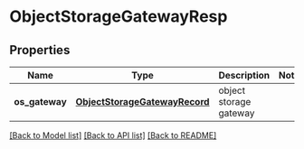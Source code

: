 # ObjectStorageGatewayResp

## Properties
Name | Type | Description | Notes
------------ | ------------- | ------------- | -------------
**os_gateway** | [**ObjectStorageGatewayRecord**](ObjectStorageGatewayRecord.md) | object storage gateway | 

[[Back to Model list]](../README.md#documentation-for-models) [[Back to API list]](../README.md#documentation-for-api-endpoints) [[Back to README]](../README.md)


